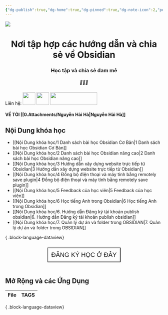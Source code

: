```yaml
---
{"dg-publish":true,"dg-home":true,"dg-pinned":true,"dg-note-icon":2,"permalink":"/home-page/","pinned":true,"tags":["gardenEntry"],"dgPassFrontmatter":true,"noteIcon":2}
---
```


![](https://i.imgur.com/xp0ymCk.png)

# <center>  **Nơi tập hợp các hướng dẫn và chia sẻ về Obsidian**   </center>
### <center>Học tập và chia sẻ đam mê</center>

##### <center> 💚💚💚</center>

Liên hệ: 
[<img src="https://i.imgur.com/oMz9dgC.png" width="40" height="40">](https://www.facebook.com/hahtd3) [<img  src="https://i.imgur.com/f1EQ36e.png" width="40" height="40">](https://zalo.me/979988473) [<img src="https://i.imgur.com/fHAwMOe.png" width="150" height="40">](https://i.imgur.com/ilHdIvR.png)
#### VỀ TÔI [[0.Attachments/Nguyễn Hải Hà\|Nguyễn Hải Hà]]

## Nội Dung khóa học

- [[Nội Dung khóa học/1 Danh sách bài học  Obsidian Cơ Bản\|1 Danh sách bài học  Obsidian Cơ Bản]]
- [[Nội Dung khóa học/2 Danh sách bài học Obsidian nâng cao\|2 Danh sách bài học Obsidian nâng cao]]
- [[Nội Dung khóa học/3 Hướng dẫn xây dựng website trực tiếp từ Obsidian\|3 Hướng dẫn xây dựng website trực tiếp từ Obsidian]]
- [[Nội Dung khóa học/4 Đồng bộ điện thoại và máy tính bằng remotely save plugin\|4 Đồng bộ điện thoại và máy tính bằng remotely save plugin]]
- [[Nội Dung khóa học/5 Feedback của học viên\|5 Feedback của học viên]]
- [[Nội Dung khóa học/6 Học tiếng Anh trong Obsidian\|6 Học tiếng Anh trong Obsidian]]
- [[Nội Dung khóa học/6. Hướng dẫn Đăng ký tài khoản publish obsidian\|6. Hướng dẫn Đăng ký tài khoản publish obsidian]]
- [[Nội Dung khóa học/7. Quản lý dự án và folder trong OBSIDIAN\|7. Quản lý dự án và folder trong OBSIDIAN]]

{ .block-language-dataview}

<center><div style="display: flex; justify-content: center; cursor: pointer;"> <a href="https://forms.gle/vacXuNZZWXerFy6Q8" target="_blank"> <button style=" font-size: 20px; padding: 10px; height: fit-content; margin-top: 10px; background: var(--text-accent); font-weight: 200; color: var(--text-on-accent); "> ĐĂNG KÝ HỌC Ở ĐÂY</button> </a> </div></center>
<br>


## Mở Rộng và các Ứng Dụng

| File | TAGS |
| ---- | ---- |

{ .block-language-dataview}